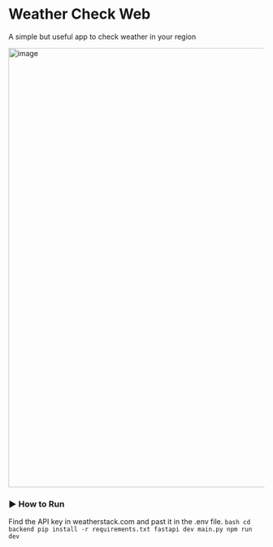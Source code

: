 # Weather Check Web

A simple but useful app to check weather in your region


<img width="1918" height="866" alt="image" src="https://github.com/user-attachments/assets/bb590b9f-a252-4b62-a26c-b8a98ad4bd87" />

### ► How to Run
Find the API key in weatherstack.com and past it in the .env file.
    ```bash
    cd backend
    pip install -r requirements.txt
    fastapi dev main.py
    npm run dev
    ```
